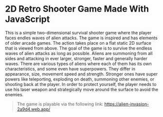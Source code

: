 # 2D Retro Shooter Game Made With JavaScript

This is a simple two-dimensional survival shooter game where the player faces endles waves of alien attacks. The game is inspired and has elements of older arcade games. The action takes place on a flat static 2D surface that is viewed from above. The goal of the game is to survive the endless waves of alien attacks as long as possible. Aliens are summoning from all sides and attacking in ever larger, stronger, faster and generally harder waves. There are various types of aliens where each of them has its own characteristics, and some even have superpowers. They differ in appearance, size, movement speed and strength. Stronger ones have super powers like teleporting, exploding on death, summoning other enemies, or shooting back at the player. In order to protect yourself, the player needs to use his laser weapon and strategically move around the surface to avoid the enemies.

> The game is playable via the following link: https://alien-invasion-2a9d4.web.app/


